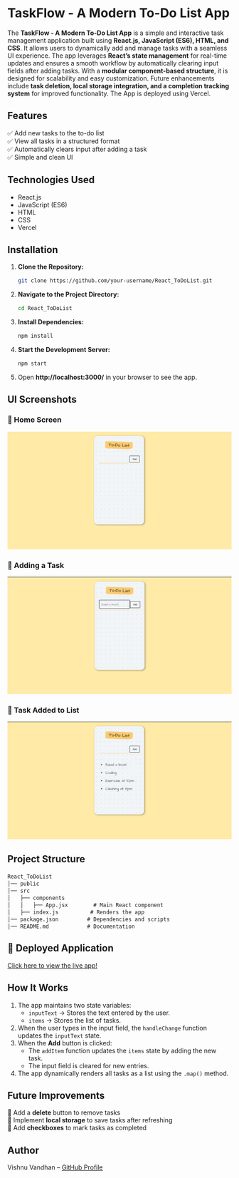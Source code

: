 # TaskFlow - A Modern To-Do List App

The **TaskFlow - A Modern To-Do List App** is a simple and interactive task management application built using **React.js, JavaScript (ES6), HTML, and CSS**. It allows users to dynamically add and manage tasks with a seamless UI experience. The app leverages **React’s state management** for real-time updates and ensures a smooth workflow by automatically clearing input fields after adding tasks. With a **modular component-based structure**, it is designed for scalability and easy customization. Future enhancements include **task deletion, local storage integration, and a completion tracking system** for improved functionality. The App is deployed using Vercel.

## Features  
✅ Add new tasks to the to-do list  
✅ View all tasks in a structured format  
✅ Automatically clears input after adding a task  
✅ Simple and clean UI  

## Technologies Used  
- React.js  
- JavaScript (ES6)  
- HTML  
- CSS  
- Vercel

## Installation  

1. **Clone the Repository:**  
   ```bash
   git clone https://github.com/your-username/React_ToDoList.git
   ```
2. **Navigate to the Project Directory:**  
   ```bash
   cd React_ToDoList
   ```
3. **Install Dependencies:**  
   ```bash
   npm install
   ```
4. **Start the Development Server:**  
   ```bash
   npm start
   ```
5. Open **http://localhost:3000/** in your browser to see the app.  

## UI Screenshots  

### 📌 Home Screen  
![Home Screen](screenshots/home.png)  

### 📌 Adding a Task  
![Adding a Task](screenshots/add-task.png)  

### 📌 Task Added to List  
![Task Added](screenshots/task-list.png)  

## Project Structure  
```
React_ToDoList
│── public
│── src
│   ├── components
│   │   ├── App.jsx        # Main React component
│   ├── index.js          # Renders the app
│── package.json         # Dependencies and scripts
│── README.md            # Documentation
```

## 🚀 Deployed Application
[Click here to view the live app!](https://vishnus-react-to-do-list.vercel.app/)

## How It Works  
1. The app maintains two state variables:  
   - `inputText` → Stores the text entered by the user.  
   - `items` → Stores the list of tasks.  
2. When the user types in the input field, the `handleChange` function updates the `inputText` state.  
3. When the **Add** button is clicked:  
   - The `addItem` function updates the `items` state by adding the new task.  
   - The input field is cleared for new entries.  
4. The app dynamically renders all tasks as a list using the `.map()` method.  


## Future Improvements  
🔹 Add a **delete** button to remove tasks  
🔹 Implement **local storage** to save tasks after refreshing  
🔹 Add **checkboxes** to mark tasks as completed  

## Author  
Vishnu Vandhan – [GitHub Profile](https://github.com/VishVandhan004)  
